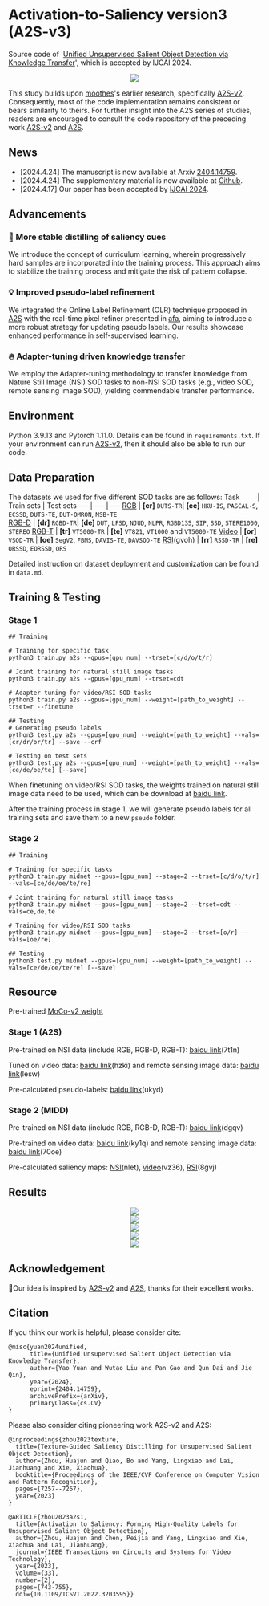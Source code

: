 # Activation-to-Saliency version3 (A2S-v3)
Source code of '[Unified Unsupervised Salient Object Detection via Knowledge Transfer]()', which is accepted by IJCAI 2024.
<div align=center>
<img src="./figures/Overview.png">
</div>

This study builds upon [moothes](https://github.com/moothes)'s earlier research, specifically [A2S-v2](https://github.com/moothes/A2S-v2). Consequently, most of the code implementation remains consistent or bears similarity to theirs. For further insight into the A2S series of studies, readers are encouraged to consult the code repository of the preceding work [A2S-v2](https://github.com/moothes/A2S-v2) and [A2S](https://github.com/moothes/A2S-USOD).
## News
- [2024.4.24] The manuscript is now available at Arxiv [2404.14759](https://arxiv.org/abs/2404.14759).
- [2024.4.24] The supplementary material is now available at [Github](https://github.com/I2-Multimedia-Lab/A2S-v3/blob/main/figures/A2S-v3_supp.pdf).
- [2024.4.17] Our paper has been accepted by [IJCAI 2024](https://ijcai24.org/).

## Advancements
### 🚀 More stable distilling of saliency cues
We introduce the concept of curriculum learning, wherein progressively hard samples are incorporated into the training process. This approach aims to stabilize the training process and mitigate the risk of pattern collapse. 
### 💡 Improved pseudo-label refinement
We integrated the Online Label Refinement (OLR) technique proposed in [A2S](https://github.com/moothes/A2S-USOD) with the real-time pixel refiner presented in [afa](https://github.com/rulixiang/afa), aiming to introduce a more robust strategy for updating pseudo labels. Our results showcase enhanced performance in self-supervised learning.
### 🔥 Adapter-tuning driven knowledge transfer
We employ the Adapter-tuning methodology to transfer knowledge from Nature Still Image (NSI) SOD tasks to non-NSI SOD tasks (e.g., video SOD, remote sensing image SOD), yielding commendable transfer performance.

## Environment
Python 3.9.13 and Pytorch 1.11.0. Details can be found in `requirements.txt`. If your environment can run [A2S-v2](https://github.com/moothes/A2S-v2), then it should also be able to run our code.
## Data Preparation
The datasets we used for five different SOD tasks are as follows:
 Task &nbsp; &nbsp; &nbsp; &nbsp; | Train sets | Test sets 
--- | --- | ---
[RGB](https://drive.google.com/file/d/17X4SiSVuBmqkvQJe_ScVARKPM_vgvCOi/view?usp=sharing) | **[cr]** ```DUTS-TR```| **[ce]** ```HKU-IS```, ```PASCAL-S```, ```ECSSD```, ```DUTS-TE```, ```DUT-OMRON```,  ```MSB-TE```   
[RGB-D](https://drive.google.com/file/d/1mvlkHBqpDal3Ce_gxqZWLzBg4QVWY64U/view?usp=sharing) | **[dr]** ```RGBD-TR```| **[de]** ```DUT```, ```LFSD```, ```NJUD```, ```NLPR```, ```RGBD135```, ```SIP```, ```SSD```, ```STERE1000```, ```STEREO```
[RGB-T](https://drive.google.com/file/d/1W-jp9dzUJbWrF6PphKeVk8sLOUiuKT56/view?usp=sharing) | **[tr]** ```VT5000-TR```  | **[te]** ```VT821```, ```VT1000``` and ```VT5000-TE``` 
[Video](https://drive.google.com/file/d/1xDvoFflPdlhxR1WSEyrT3dBQLjWADujR/view?usp=sharing) | **[or]** ```VSOD-TR``` | **[oe]** ```SegV2```, ```FBMS```, ```DAVIS-TE```, ```DAVSOD-TE```
[RSI](https://pan.baidu.com/s/1gp6ZFZNgrKArYwyksk_h9w )(gvoh) | **[rr]** ```RSSD-TR``` | **[re]** ```ORSSD```, ```EORSSD```, ```ORS```

Detailed instruction on dataset deployment and customization can be found in `data.md`.
## Training & Testing

### Stage 1
```
## Training

# Training for specific task
python3 train.py a2s --gpus=[gpu_num] --trset=[c/d/o/t/r]

# Joint training for natural still image tasks
python3 train.py a2s --gpus=[gpu_num] --trset=cdt

# Adapter-tuning for video/RSI SOD tasks
python3 train.py a2s --gpus=[gpu_num] --weight=[path_to_weight] --trset=r --finetune

## Testing
# Generating pseudo labels
python3 test.py a2s --gpus=[gpu_num] --weight=[path_to_weight] --vals=[cr/dr/or/tr] --save --crf

# Testing on test sets
python3 test.py a2s --gpus=[gpu_num] --weight=[path_to_weight] --vals=[ce/de/oe/te] [--save]
```

When finetuning on video/RSI SOD tasks, the weights trained on natural still image data need to be used, which can be download at [baidu link](). 

After the training process in stage 1, we will generate pseudo labels for all training sets and save them to a new ```pseudo``` folder.

### Stage 2
```
## Training

# Training for specific tasks
python3 train.py midnet --gpus=[gpu_num] --stage=2 --trset=[c/d/o/t/r] --vals=[ce/de/oe/te/re]

# Joint training for natural still image tasks
python3 train.py midnet --gpus=[gpu_num] --stage=2 --trset=cdt --vals=ce,de,te

# Training for video/RSI SOD tasks
python3 train.py midnet --gpus=[gpu_num] --stage=2 --trset=[o/r] --vals=[oe/re]

## Testing
python3 test.py midnet --gpus=[gpu_num] --weight=[path_to_weight] --vals=[ce/de/oe/te/re] [--save]
```

## Resource
Pre-trained [MoCo-v2 weight](https://github.com/facebookresearch/moco)
### Stage 1 (A2S)
Pre-trained on NSI data (include RGB, RGB-D, RGB-T): [baidu link](https://pan.baidu.com/s/1s_2VUuJQOsKGR17yyOu_Rw)(7t1n)

Tuned on video data: [baidu link](https://pan.baidu.com/s/1okaxHJy6iG_EdL03BFLEwQ)(hzki) and remote sensing image data: [baidu link](https://pan.baidu.com/s/18Wg-z3iUthU9WrXDtiWjPw)(lesw)

Pre-calculated pseudo-labels: [baidu link](https://pan.baidu.com/s/1_Vf1PbOgsUm7m059QXyoZA)(ukyd)

### Stage 2 (MIDD)
Pre-trained on NSI data (include RGB, RGB-D, RGB-T): [baidu link](https://pan.baidu.com/s/1NBUHkIpnwDWO3rzFMbC4Gg)(dgqv)

Pre-trained on video data: [baidu link](https://pan.baidu.com/s/1gY1nuMtqDA5t5gmvlR2F3Q)(ky1q) and remote sensing image data: [baidu link](https://pan.baidu.com/s/1wnukpQo72F8rwcCaNDK_MA)(70oe)

Pre-calculated saliency maps: [NSI](https://pan.baidu.com/s/162_NUfNt5WnnJlKbWzDEUQ)(nlet), [video](https://pan.baidu.com/s/1K8zNA0BtzG7jBu8NR4LcPg)(vz36), [RSI](https://pan.baidu.com/s/1IliYR8TX-D685LW_lMIgyw)(8gvj)

## Results
<div align=center>
<img src="./figures/RGB.png">
</div>
<div align=center>
<img src="./figures/RGB-D.png">
</div>
<div align=center>
<img src="./figures/RGB-T.png">
</div>
<div align=center>
<img src="./figures/video.png">
</div>
<div align=center>
<img src="./figures/RSI.png">
</div>

## Acknowledgement
🤝Our idea is inspired by [A2S-v2](https://github.com/moothes/A2S-v2) and [A2S](https://github.com/moothes/A2S-USOD), thanks for their excellent works. 

## Citation
If you think our work is helpful, please consider cite:
```
@misc{yuan2024unified,
      title={Unified Unsupervised Salient Object Detection via Knowledge Transfer}, 
      author={Yao Yuan and Wutao Liu and Pan Gao and Qun Dai and Jie Qin},
      year={2024},
      eprint={2404.14759},
      archivePrefix={arXiv},
      primaryClass={cs.CV}
}
```
Please also consider citing pioneering work A2S-v2 and A2S:
```
@inproceedings{zhou2023texture,
  title={Texture-Guided Saliency Distilling for Unsupervised Salient Object Detection},
  author={Zhou, Huajun and Qiao, Bo and Yang, Lingxiao and Lai, Jianhuang and Xie, Xiaohua},
  booktitle={Proceedings of the IEEE/CVF Conference on Computer Vision and Pattern Recognition},
  pages={7257--7267},
  year={2023}
}

@ARTICLE{zhou2023a2s1,
  title={Activation to Saliency: Forming High-Quality Labels for Unsupervised Salient Object Detection}, 
  author={Zhou, Huajun and Chen, Peijia and Yang, Lingxiao and Xie, Xiaohua and Lai, Jianhuang},
  journal={IEEE Transactions on Circuits and Systems for Video Technology}, 
  year={2023},
  volume={33},
  number={2},
  pages={743-755},
  doi={10.1109/TCSVT.2022.3203595}}
```


